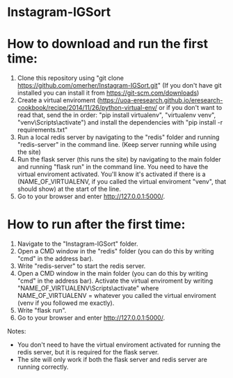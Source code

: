 # Instagram-IGSort

# How to download and run the first time:

1. Clone this repository using "git clone https://github.com/omerher/Instagram-IGSort.git" (If you don't have git installed you can install it from https://git-scm.com/downloads)
2. Create a virtual enviroment (https://uoa-eresearch.github.io/eresearch-cookbook/recipe/2014/11/26/python-virtual-env/ or if you don't want to read that, send the in order: "pip install virtualenv", "virtualenv venv", "venv\Scripts\activate") and install the dependencies with "pip install -r requirements.txt"
3. Run a local redis server by navigating to the "redis" folder and running "redis-server" in the command line. (Keep server running while using the site)
4. Run the flask server (this runs the site) by navigating to the main folder and running "flask run" in the command line. You need to have the virtual enviroment activated. You'll know it's activated if there is a (NAME_OF_VIRTUALENV, if you called the virtual enviroment "venv", that should show) at the start of the line.
5. Go to your browser and enter http://127.0.0.1:5000/.

# How to run after the first time:
1. Navigate to the "Instagram-IGSort" folder.
2. Open a CMD window in the "redis" folder (you can do this by writing "cmd" in the address bar).
3. Write "redis-server" to start the redis server.
4. Open a CMD window in the main folder (you can do this by writing "cmd" in the address bar). Activate the virtual enviroment by writing "NAME_OF_VIRTUALENV\Scripts\activate" where NAME_OF_VIRTUALENV = whatever you called the virtual enviroment (venv if you followed me exactly).
5. Write "flask run".
6. Go to your browser and enter http://127.0.0.1:5000/.

Notes:
- You don't need to have the virtual enviroment activated for running the redis server, but it is required for the flask server.
- The site will only work if both the flask server and redis server are running correctly.
